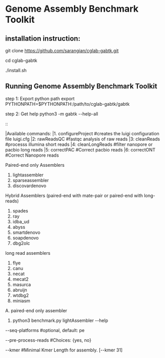 Genome Assembly Benchmark Toolkit
=================================

installation instruction:
--------------------
git clone https://github.com/sarangian/cglab-gabtk.git

cd cglab-gabtk

./install.sh

Running Genome Assembly Benchmark Toolkit
------------------------------------------
step 1: Export python path
export PYTHONPATH=$PYTHONPATH:/path/to/cglab-gabtk/gabtk

step 2: Get help
python3 -m gabtk --help-all

::

|Available commands:
|1. configureProject             #creates the luigi configuration file luigi.cfg
|2: rawReadsQC			              #fastqc analysis of raw reads
|3: cleanReads			              #processs illumina short reads
|4: cleanLongReads               #filter nanopore or pacbio long reads
|5: correctPAC		               	#Correct pacbio reads
|6: correctONT	                  #Correct Nanopore reads

Paired-end only Assemblers
1. lightassembler
2. sparseassembler
3. discovardenovo

Hybrid Assemblers (paired-end with mate-pair  or paired-end with long-reads)
1. spades
2. ray
3. idba_ud
4. abyss
5. smartdenovo
6. soapdenovo
7. dbg2olc

long read  assemblers
1. flye
2. canu
3. necat
4. mecat2
5. masurca
6. abruijn
7. wtdbg2
8. miniasm


A. paired-end only assembler

1. python3 benchmark.py lightAssembler --help 

  --seq-platforms             #optional, default: pe
  
  --pre-process-reads         #Choices: {yes, no}
  
  --kmer                      #Minimal Kmer Length for assembly. [--kmer 31]

